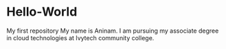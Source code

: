 # Hello-World
My first repository
My name is Aninam. I am pursuing my associate degree in cloud technologies at Ivytech community college.
